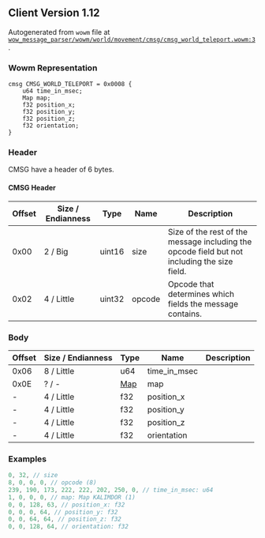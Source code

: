 ## Client Version 1.12

Autogenerated from `wowm` file at [`wow_message_parser/wowm/world/movement/cmsg/cmsg_world_teleport.wowm:3`](https://github.com/gtker/wow_messages/tree/main/wow_message_parser/wowm/world/movement/cmsg/cmsg_world_teleport.wowm#L3).

### Wowm Representation
```rust,ignore
cmsg CMSG_WORLD_TELEPORT = 0x0008 {
    u64 time_in_msec;
    Map map;
    f32 position_x;
    f32 position_y;
    f32 position_z;
    f32 orientation;
}
```
### Header
CMSG have a header of 6 bytes.

#### CMSG Header
| Offset | Size / Endianness | Type   | Name   | Description |
| ------ | ----------------- | ------ | ------ | ----------- |
| 0x00   | 2 / Big           | uint16 | size   | Size of the rest of the message including the opcode field but not including the size field.|
| 0x02   | 4 / Little        | uint32 | opcode | Opcode that determines which fields the message contains.|
### Body
| Offset | Size / Endianness | Type | Name | Description |
| ------ | ----------------- | ---- | ---- | ----------- |
| 0x06 | 8 / Little | u64 | time_in_msec |  |
| 0x0E | ? / - | [Map](map.md) | map |  |
| - | 4 / Little | f32 | position_x |  |
| - | 4 / Little | f32 | position_y |  |
| - | 4 / Little | f32 | position_z |  |
| - | 4 / Little | f32 | orientation |  |
### Examples
```c
0, 32, // size
8, 0, 0, 0, // opcode (8)
239, 190, 173, 222, 222, 202, 250, 0, // time_in_msec: u64
1, 0, 0, 0, // map: Map KALIMDOR (1)
0, 0, 128, 63, // position_x: f32
0, 0, 0, 64, // position_y: f32
0, 0, 64, 64, // position_z: f32
0, 0, 128, 64, // orientation: f32
```
